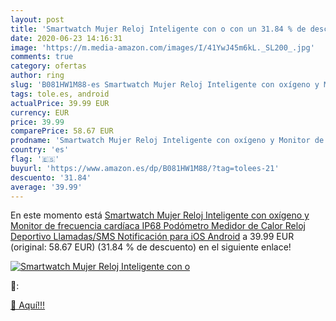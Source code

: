 ```yaml
---
layout: post
title: 'Smartwatch Mujer Reloj Inteligente con o con un 31.84 % de descuento'
date: 2020-06-23 14:16:31
image: 'https://m.media-amazon.com/images/I/41YwJ45m6kL._SL200_.jpg'
comments: true
category: ofertas
author: ring
slug: 'B081HW1M88-es Smartwatch Mujer Reloj Inteligente con oxígeno y Monitor...'
tags: tole.es, android
actualPrice: 39.99 EUR
currency: EUR
price: 39.99
comparePrice: 58.67 EUR
prodname: 'Smartwatch Mujer Reloj Inteligente con oxígeno y Monitor de frecuencia cardíaca IP68 Podómetro Medidor de Calor Reloj Deportivo Llamadas/SMS Notificación para iOS Android'
country: 'es'
flag: '🇪🇸'
buyurl: 'https://www.amazon.es/dp/B081HW1M88/?tag=tolees-21'
descuento: '31.84'
average: '39.99'
---
```


En este momento está [Smartwatch Mujer Reloj Inteligente con oxígeno y Monitor de frecuencia cardíaca IP68 Podómetro Medidor de Calor Reloj Deportivo Llamadas/SMS Notificación para iOS Android](https://www.amazon.es/dp/B081HW1M88/?tag=tolees-21) a 39.99 EUR (original: 58.67 EUR) (31.84 %  de descuento) en el siguiente enlace!

[![Smartwatch Mujer Reloj Inteligente con o](https://m.media-amazon.com/images/I/41YwJ45m6kL._SL200_.jpg)](https://www.amazon.es/dp/B081HW1M88/?tag=tolees-21)

🔎:


[🛒 Aquí!!!](https://www.amazon.es/dp/B081HW1M88/?tag=tolees-21)
